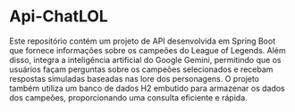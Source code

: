 # Api-ChatLOL
 Este repositório contém um projeto de API desenvolvida em Spring Boot que fornece informações sobre os campeões do League of Legends. Além disso, integra a inteligência artificial do Google Gemini, permitindo que os usuários façam perguntas sobre os campeões selecionados e recebam respostas simuladas baseadas nas lore dos personagens. O projeto também utiliza um banco de dados H2 embutido para armazenar os dados dos campeões, proporcionando uma consulta eficiente e rápida.
